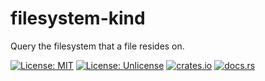 # filesystem-kind

Query the filesystem that a file resides on.

[![License: MIT](https://img.shields.io/badge/License-MIT-yellow.svg)](https://github.com/ryanavella/filesystem-kind-rs/blob/master/LICENSE-MIT) [![License: Unlicense](https://img.shields.io/badge/license-Apache-blue.svg)](https://github.com/ryanavella/filesystem-kind-rs/blob/master/LICENSE-APACHE) [![crates.io](https://img.shields.io/crates/v/filesystem-kind.svg?colorB=319e8c)](https://crates.io/crates/filesystem-kind) [![docs.rs](https://img.shields.io/badge/docs.rs-filesystem--kind-yellowgreen)](https://docs.rs/filesystem-kind)
